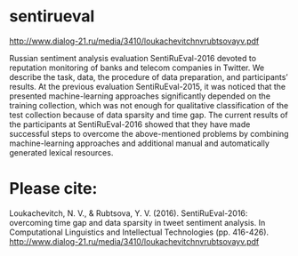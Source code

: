 # sentirueval
http://www.dialog-21.ru/media/3410/loukachevitchnvrubtsovayv.pdf

Russian sentiment analysis evaluation SentiRuEval-2016 devoted to reputation monitoring of banks and telecom companies in Twitter. We describe the task, data, the procedure of data preparation, and participants’ results. At the previous evaluation SentiRuEval-2015, it was noticed that the presented machine-learning approaches significantly depended on the training collection, which was not enough for qualitative classification of the test collection because of data sparsity and time gap. The current results of the participants at SentiRuEval-2016 showed that they have made successful steps to overcome the above-mentioned problems by combining machine-learning approaches and additional manual and automatically generated lexical resources. 

# Please cite:
Loukachevitch, N. V., & Rubtsova, Y. V. (2016). SentiRuEval-2016: overcoming time gap and data sparsity in tweet sentiment analysis. In Computational Linguistics and Intellectual Technologies (pp. 416-426).
http://www.dialog-21.ru/media/3410/loukachevitchnvrubtsovayv.pdf
